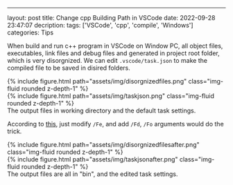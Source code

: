 ---
layout: post
title: Change cpp Building Path in VSCode
date: 2022-09-28 23:47:07
decription:
tags: ['VSCode', 'cpp', 'compile', 'Windows']
categories: Tips

When build and run c++ program in VSCode on Window PC, all object files, executables, link files and debug files and generated in project root folder,
which is very disorgnized. We can edit `.vscode/task.json` to make the compiled file to be saved in disired folders.

<div class="row mt-3">
    <div class="col-sm mt-3 mt-md-0">
        {% include figure.html path="assets/img/disorgnizedfiles.png" class="img-fluid rounded z-depth-1" %}
    </div>
    <div class="col-sm mt-3 mt-md-0">
        {% include figure.html path="assets/img/taskjson.png" class="img-fluid rounded z-depth-1" %}
    </div>
</div>
<div class="caption">
    The output files in working directory and the default task settings.
</div>

According to [this](https://stackoverflow.com/a/64102155), just modify `/Fe`, and add `/Fd`, `/Fo` arguments would do the trick.

<div class="row mt-3">
    <div class="col-sm mt-3 mt-md-0">
        {% include figure.html path="assets/img/disorgnizedfilesafter.png" class="img-fluid rounded z-depth-1" %}
    </div>
    <div class="col-sm mt-3 mt-md-0">
        {% include figure.html path="assets/img/taskjsonafter.png" class="img-fluid rounded z-depth-1" %}
    </div>
</div>
<div class="caption">
    The output files are all in "bin", and the edited task settings.
</div>